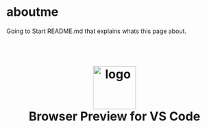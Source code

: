 # aboutme
Going to Start README.md that explains whats this page about.

<h1 align="center">
  <br>
    <img src="https://github.com/auchenberg/vscode-browser-preview/blob/master/resources/icon_128.png?raw=true" alt="logo" width="100">
  <br>
  Browser Preview for VS Code
  <br>
  <br>
</h1>
